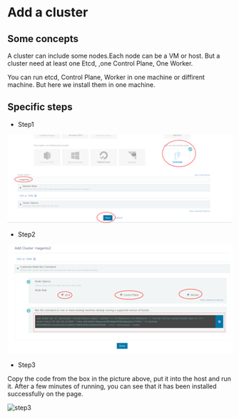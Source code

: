 # Add a cluster

## Some concepts

A cluster can include some nodes.Each node can be a VM or host. But a cluster need at least one Etcd, ,one Control Plane, One Worker.

You can run etcd, Control Plane, Worker in one machine or diffirent machine. But here we install them in one machine.

## Specific steps
* Step1

![step1](/images/step1.png)

* Step2

![step2](/images/step2.png)

* Step3

 Copy the code from the box in the picture  above, put it into the host and run it. After a few minutes of running, you can see that it has been installed successfully on the page.


![step3](/images/step3.png)




